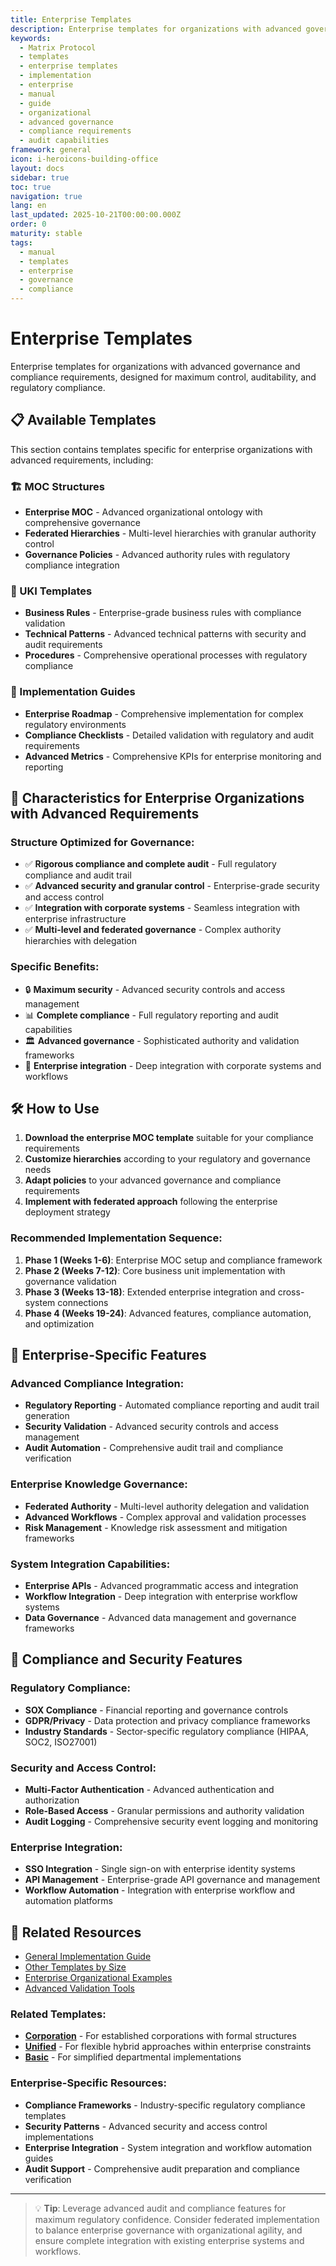```yaml
---
title: Enterprise Templates
description: Enterprise templates for organizations with advanced governance and compliance requirements
keywords:
  - Matrix Protocol
  - templates
  - enterprise templates
  - implementation
  - enterprise
  - manual
  - guide
  - organizational
  - advanced governance
  - compliance requirements
  - audit capabilities
framework: general
icon: i-heroicons-building-office
layout: docs
sidebar: true
toc: true
navigation: true
lang: en
last_updated: 2025-10-21T00:00:00.000Z
order: 0
maturity: stable
tags:
  - manual
  - templates
  - enterprise
  - governance
  - compliance
---
```

# Enterprise Templates

Enterprise templates for organizations with advanced governance and compliance requirements, designed for maximum control, auditability, and regulatory compliance.

## 📋 Available Templates

This section contains templates specific for enterprise organizations with advanced requirements, including:

### 🏗️ MOC Structures
- **Enterprise MOC** - Advanced organizational ontology with comprehensive governance
- **Federated Hierarchies** - Multi-level hierarchies with granular authority control
- **Governance Policies** - Advanced authority rules with regulatory compliance integration

### 📝 UKI Templates
- **Business Rules** - Enterprise-grade business rules with compliance validation
- **Technical Patterns** - Advanced technical patterns with security and audit requirements  
- **Procedures** - Comprehensive operational processes with regulatory compliance

### 🚀 Implementation Guides
- **Enterprise Roadmap** - Comprehensive implementation for complex regulatory environments
- **Compliance Checklists** - Detailed validation with regulatory and audit requirements
- **Advanced Metrics** - Comprehensive KPIs for enterprise monitoring and reporting

## 🎯 Characteristics for Enterprise Organizations with Advanced Requirements

### Structure Optimized for Governance:
- ✅ **Rigorous compliance and complete audit** - Full regulatory compliance and audit trail
- ✅ **Advanced security and granular control** - Enterprise-grade security and access control
- ✅ **Integration with corporate systems** - Seamless integration with enterprise infrastructure
- ✅ **Multi-level and federated governance** - Complex authority hierarchies with delegation

### Specific Benefits:
- 🔒 **Maximum security** - Advanced security controls and access management
- 📊 **Complete compliance** - Full regulatory reporting and audit capabilities
- 🏛️ **Advanced governance** - Sophisticated authority and validation frameworks
- 🔗 **Enterprise integration** - Deep integration with corporate systems and workflows

## 🛠️ How to Use

1. **Download the enterprise MOC template** suitable for your compliance requirements
2. **Customize hierarchies** according to your regulatory and governance needs
3. **Adapt policies** to your advanced governance and compliance requirements
4. **Implement with federated approach** following the enterprise deployment strategy

### Recommended Implementation Sequence:
1. **Phase 1 (Weeks 1-6)**: Enterprise MOC setup and compliance framework
2. **Phase 2 (Weeks 7-12)**: Core business unit implementation with governance validation
3. **Phase 3 (Weeks 13-18)**: Extended enterprise integration and cross-system connections
4. **Phase 4 (Weeks 19-24)**: Advanced features, compliance automation, and optimization

## 🎯 Enterprise-Specific Features

### Advanced Compliance Integration:
- **Regulatory Reporting** - Automated compliance reporting and audit trail generation
- **Security Validation** - Advanced security controls and access management
- **Audit Automation** - Comprehensive audit trail and compliance verification

### Enterprise Knowledge Governance:
- **Federated Authority** - Multi-level authority delegation and validation
- **Advanced Workflows** - Complex approval and validation processes
- **Risk Management** - Knowledge risk assessment and mitigation frameworks

### System Integration Capabilities:
- **Enterprise APIs** - Advanced programmatic access and integration
- **Workflow Integration** - Deep integration with enterprise workflow systems
- **Data Governance** - Advanced data management and governance frameworks

## 🎯 Compliance and Security Features

### Regulatory Compliance:
- **SOX Compliance** - Financial reporting and governance controls
- **GDPR/Privacy** - Data protection and privacy compliance frameworks
- **Industry Standards** - Sector-specific regulatory compliance (HIPAA, SOC2, ISO27001)

### Security and Access Control:
- **Multi-Factor Authentication** - Advanced authentication and authorization
- **Role-Based Access** - Granular permissions and authority validation
- **Audit Logging** - Comprehensive security event logging and monitoring

### Enterprise Integration:
- **SSO Integration** - Single sign-on with enterprise identity systems
- **API Management** - Enterprise-grade API governance and management
- **Workflow Automation** - Integration with enterprise workflow and automation platforms

## 📖 Related Resources

- [General Implementation Guide](../..)
- [Other Templates by Size](..)
- [Enterprise Organizational Examples](../../../examples)
- [Advanced Validation Tools](../../tools)

### Related Templates:
- **[Corporation](../corporation)** - For established corporations with formal structures
- **[Unified](../unified)** - For flexible hybrid approaches within enterprise constraints
- **[Basic](../basic)** - For simplified departmental implementations

### Enterprise-Specific Resources:
- **Compliance Frameworks** - Industry-specific regulatory compliance templates
- **Security Patterns** - Advanced security and access control implementations
- **Enterprise Integration** - System integration and workflow automation guides
- **Audit Support** - Comprehensive audit preparation and compliance verification

---

> 💡 **Tip**: Leverage advanced audit and compliance features for maximum regulatory confidence. Consider federated implementation to balance enterprise governance with organizational agility, and ensure complete integration with existing enterprise systems and workflows.